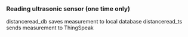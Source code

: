 ### Reading ultrasonic sensor (one time only)
distanceread_db saves measurement to local database
distanceread_ts sends measurement to ThingSpeak
